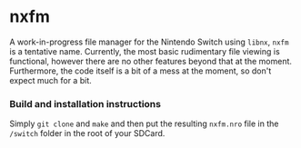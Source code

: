 # nxfm
A work-in-progress file manager for the Nintendo Switch using `libnx`, `nxfm` is a tentative name. Currently, the most basic rudimentary file viewing is functional, however there are no other features beyond that at the moment. Furthermore, the code itself is a bit of a mess at the moment, so don't expect much for a bit.

### Build and installation instructions
Simply `git clone` and `make` and then put the resulting `nxfm.nro` file in the `/switch` folder in the root of your SDCard.
